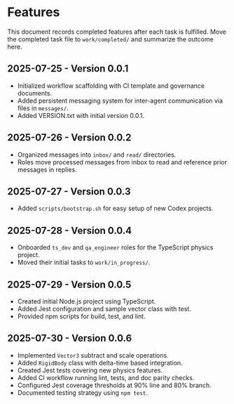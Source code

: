 # Features

This document records completed features after each task is fulfilled. Move the completed task file to `work/completed/` and summarize the outcome here.

## 2025-07-25 - Version 0.0.1
- Initialized workflow scaffolding with CI template and governance documents.
- Added persistent messaging system for inter-agent communication via files in `messages/`.
- Added VERSION.txt with initial version 0.0.1.

## 2025-07-26 - Version 0.0.2
- Organized messages into `inbox/` and `read/` directories.
- Roles move processed messages from inbox to read and reference prior messages in replies.

## 2025-07-27 - Version 0.0.3
- Added `scripts/bootstrap.sh` for easy setup of new Codex projects.

## 2025-07-28 - Version 0.0.4
- Onboarded `ts_dev` and `qa_engineer` roles for the TypeScript physics project.
- Moved their initial tasks to `work/in_progress/`.

## 2025-07-29 - Version 0.0.5
- Created initial Node.js project using TypeScript.
- Added Jest configuration and sample vector class with test.
- Provided npm scripts for build, test, and lint.

## 2025-07-30 - Version 0.0.6
- Implemented `Vector3` subtract and scale operations.
- Added `RigidBody` class with delta-time based integration.
- Created Jest tests covering new physics features.
- Added CI workflow running lint, tests, and doc parity checks.
- Configured Jest coverage thresholds at 90% line and 80% branch.
- Documented testing strategy using `npm test`.
